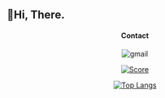 ## 👋Hi, There.
  
<div align="center">
  
  #### Contact
  
  ![gmail](https://img.shields.io/badge/GMail-mangph4@gmail.com-339933?style=for-the-badge&logo=gmail)
</div>

<div align="center">
  
  [![Score](https://github-readme-stats-git-masterrstaa-rickstaa.vercel.app/api?username=Mangpha&count_private=true&show_icons=true&theme=tokyonight)](https://github.com/mangpha)
  
  [![Top Langs](https://github-readme-stats-git-masterrstaa-rickstaa.vercel.app/api/top-langs/?username=Mangpha&layout=compact)](https://github.com/mangpha)

</div>
